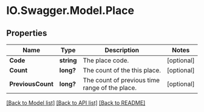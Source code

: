 # IO.Swagger.Model.Place
## Properties

Name | Type | Description | Notes
------------ | ------------- | ------------- | -------------
**Code** | **string** | The place code. | [optional] 
**Count** | **long?** | The count of the this place. | [optional] 
**PreviousCount** | **long?** | The count of previous time range of the place. | [optional] 

[[Back to Model list]](../README.md#documentation-for-models) [[Back to API list]](../README.md#documentation-for-api-endpoints) [[Back to README]](../README.md)


